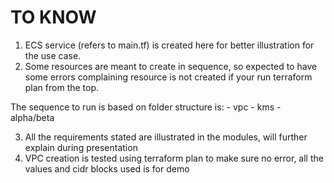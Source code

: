 # TO KNOW

1. ECS service (refers to main.tf) is created here for better illustration for the use case.
2. Some resources are meant to create in sequence, so expected to have some errors complaining resource is not created if your run terraform plan from the top.

The sequence to run is based on folder structure is:
    - vpc
    - kms
    - alpha/beta

3. All the requirements stated are illustrated in the modules, will further explain during presentation
4. VPC creation is tested using terraform plan to make sure no error, all the values and cidr blocks used is for demo

